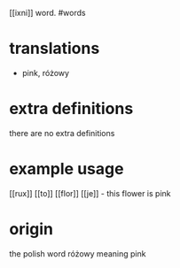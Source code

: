 [[ixni]] word.
#words
# translations
- pink, różowy 
# extra definitions
there are no extra definitions
# example usage
[[rux]] [[to]] [[flor]] [[je]] - this flower is pink
# origin
the polish word różowy meaning pink